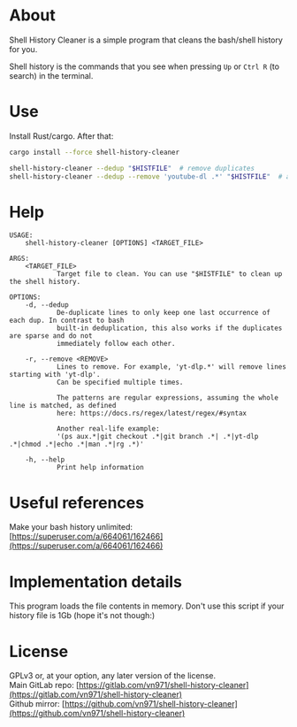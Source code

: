 # About
Shell History Cleaner is a simple program that cleans the bash/shell history for you.

Shell history is the commands that you see when pressing `Up` or `Ctrl R` (to search) in the terminal.


# Use
Install Rust/cargo. After that:
```sh
cargo install --force shell-history-cleaner

shell-history-cleaner --dedup "$HISTFILE"  # remove duplicates
shell-history-cleaner --dedup --remove 'youtube-dl .*' "$HISTFILE"  # also remove video downloads
```


# Help
```
USAGE:
    shell-history-cleaner [OPTIONS] <TARGET_FILE>

ARGS:
    <TARGET_FILE>
            Target file to clean. You can use "$HISTFILE" to clean up the shell history.

OPTIONS:
    -d, --dedup
            De-duplicate lines to only keep one last occurrence of each dup. In contrast to bash
            built-in deduplication, this also works if the duplicates are sparse and do not
            immediately follow each other.

    -r, --remove <REMOVE>
            Lines to remove. For example, 'yt-dlp.*' will remove lines starting with 'yt-dlp'.
            Can be specified multiple times.
            
            The patterns are regular expressions, assuming the whole line is matched, as defined
            here: https://docs.rs/regex/latest/regex/#syntax
            
            Another real-life example:
            '(ps aux.*|git checkout .*|git branch .*| .*|yt-dlp .*|chmod .*|echo .*|man .*|rg .*)'

    -h, --help
            Print help information
```


# Useful references
Make your bash history unlimited: [https://superuser.com/a/664061/162466](https://superuser.com/a/664061/162466)


# Implementation details
This program loads the file contents in memory. Don't use this script if your history file is 1Gb (hope it's not though:)


# License
GPLv3 or, at your option, any later version of the license.  
Main GitLab repo: [https://gitlab.com/vn971/shell-history-cleaner](https://gitlab.com/vn971/shell-history-cleaner)  
Github mirror: [https://github.com/vn971/shell-history-cleaner](https://github.com/vn971/shell-history-cleaner)
